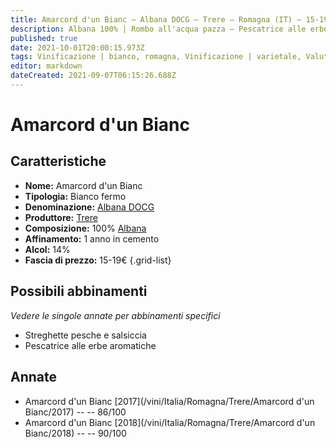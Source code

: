 ```yaml
---
title: Amarcord d'un Bianc – Albana DOCG – Trere – Romagna (IT) – 15-19€ – 3★-4★
description: Albana 100% | Rombo all'acqua pazza – Pescatrice alle erbe aromatiche
published: true
date: 2021-10-01T20:00:15.973Z
tags: Vinificazione | bianco, romagna, Vinificazione | varietale, Valutazioni | 4 stelle, Vitigni | Albana, Streghette pesche e salsiccia, Pescatrice alle erbe aromatiche, Prezzi | 15-19€
editor: markdown
dateCreated: 2021-09-07T06:15:26.688Z
---
```


# Amarcord d'un Bianc

## Caratteristiche
- **Nome:** Amarcord d'un Bianc
- **Tipologia:** Bianco fermo
- **Denominazione:** [Albana DOCG](/denominazioni/Italia/Romagna/DOCG/Albana)
- **Produttore:** [Trere](/produttori/Italia/Romagna/Trere) 
- **Composizione:** 100% [Albana](/vitigni/Italia/bacca-bianca/albana)
- **Affinamento:** 1 anno in cemento
- **Alcol:** 14%
- **Fascia di prezzo:** 15-19€
{.grid-list}



## Possibili abbinamenti
*Vedere le singole annate per abbinamenti specifici*

- Streghette pesche e salsiccia
- Pescatrice alle erbe aromatiche

## Annate
- Amarcord d'un Bianc [2017](/vini/Italia/Romagna/Trere/Amarcord d'un Bianc/2017) -- <span class="star-3"></span> -- 86/100
- Amarcord d'un Bianc [2018](/vini/Italia/Romagna/Trere/Amarcord d'un Bianc/2018) -- <span class="star-4"></span> -- 90/100 